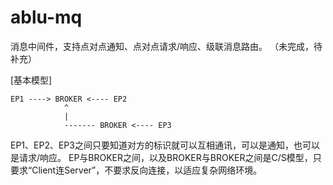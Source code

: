 ablu-mq
=======

消息中间件，支持点对点通知、点对点请求/响应、级联消息路由。 （未完成，待补充）


[基本模型]


    EP1 ----> BROKER <---- EP2
                ^
                |
                ------- BROKER <---- EP3

EP1、EP2、EP3之间只要知道对方的标识就可以互相通讯，可以是通知，也可以是请求/响应。
EP与BROKER之间，以及BROKER与BROKER之间是C/S模型，只要求“Client连Server”，不要求反向连接，以适应复杂网络环境。

